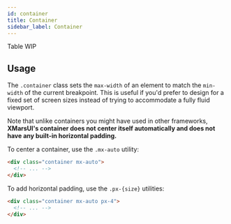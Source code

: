 ```yaml
---
id: container
title: Container
sidebar_label: Container
---
```


Table WIP

## Usage

The `.container` class sets the `max-width` of an element to match the `min-width` of the current breakpoint. This is useful if you'd prefer to design for a fixed set of screen sizes instead of trying to accommodate a fully fluid viewport.

Note that unlike containers you might have used in other frameworks, **XMarsUI's container does not center itself automatically and does not have any built-in horizontal padding.**

To center a container, use the `.mx-auto` utility:

```html
<div class="container mx-auto">
  <!-- ... -->
</div>
```

To add horizontal padding, use the `.px-{size}` utilities:

```html
<div class="container mx-auto px-4">
  <!-- ... -->
</div>
```